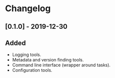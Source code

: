 # Changelog

## [0.1.0] - 2019-12-30

## Added

- Logging tools.
- Metadata and version finding tools.
- Command line interface (wrapper around tasks).
- Configuration tools.
